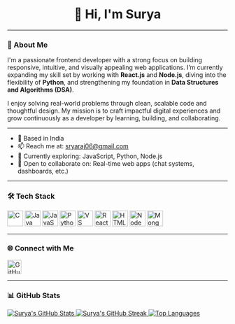 <h1 align="center">👋 Hi, I'm Surya</h1>

---

### 💼 About Me

I'm a passionate frontend developer with a strong focus on building responsive, intuitive, and visually appealing web applications. I’m currently expanding my skill set by working with <strong>React.js</strong> and <strong>Node.js</strong>, diving into the flexibility of <strong>Python</strong>, and strengthening my foundation in <strong>Data Structures and Algorithms (DSA)</strong>.

I enjoy solving real-world problems through clean, scalable code and thoughtful design. My mission is to craft impactful digital experiences and grow continuously as a developer by learning, building, and collaborating.

---

- 📍 Based in India  
- 📫 Reach me at: [sryaraj06@gmail.com](mailto:sryaraj06@gmail.com)  
- 🧠 Currently exploring: JavaScript, Python, Node.js  
- 🤝 Open to collaborate on: Real-time web apps (chat systems, dashboards, etc.)

---

### 🛠️ Tech Stack

<p align="left">
  <a href="https://docs.microsoft.com/en-us/cpp/?view=msvc-170" target="_blank"><img src="https://raw.githubusercontent.com/danielcranney/readme-generator/main/public/icons/skills/c-colored.svg" width="36" height="36" alt="C" /></a>
  <a href="https://www.oracle.com/java/" target="_blank"><img src="https://raw.githubusercontent.com/danielcranney/readme-generator/main/public/icons/skills/java-colored.svg" width="36" height="36" alt="Java" /></a>
  <a href="https://developer.mozilla.org/en-US/docs/Web/JavaScript" target="_blank"><img src="https://raw.githubusercontent.com/danielcranney/readme-generator/main/public/icons/skills/javascript-colored.svg" width="36" height="36" alt="JavaScript" /></a>
  <a href="https://www.python.org/" target="_blank"><img src="https://raw.githubusercontent.com/danielcranney/readme-generator/main/public/icons/skills/python-colored.svg" width="36" height="36" alt="Python" /></a>
  <a href="https://code.visualstudio.com/" target="_blank"><img src="https://raw.githubusercontent.com/danielcranney/readme-generator/main/public/icons/skills/visualstudiocode-colored.svg" width="36" height="36" alt="VS Code" /></a>
  <a href="https://reactjs.org/" target="_blank"><img src="https://raw.githubusercontent.com/danielcranney/readme-generator/main/public/icons/skills/react-colored.svg" width="36" height="36" alt="React" /></a>
  <a href="https://developer.mozilla.org/en-US/docs/Glossary/HTML5" target="_blank"><img src="https://raw.githubusercontent.com/danielcranney/readme-generator/main/public/icons/skills/html5-colored.svg" width="36" height="36" alt="HTML5" /></a>
  <a href="https://nodejs.org/en/" target="_blank"><img src="https://raw.githubusercontent.com/danielcranney/readme-generator/main/public/icons/skills/nodejs-colored.svg" width="36" height="36" alt="NodeJS" /></a>
  <a href="https://www.mongodb.com/" target="_blank"><img src="https://raw.githubusercontent.com/danielcranney/readme-generator/main/public/icons/skills/mongodb-colored.svg" width="36" height="36" alt="MongoDB" /></a>
</p>

---

### 🌐 Connect with Me

<p align="left">
  <a href="https://github.com/Srya06" target="_blank">
    <img src="https://raw.githubusercontent.com/danielcranney/readme-generator/main/public/icons/socials/github.svg" width="32" height="32" alt="GitHub" />
  </a>
</p>

---

### 📊 GitHub Stats

<a href="https://github.com/Srya06">
  <img src="https://github-readme-stats.vercel.app/api?username=Srya06&show_icons=true&count_private=true&title_color=0891b2&text_color=ffffff&icon_color=0891b2&bg_color=1c1917&hide_border=true" alt="Surya's GitHub Stats" />
</a>

<a href="https://github.com/Srya06">
  <img src="https://github-readme-streak-stats.herokuapp.com/?user=Srya06&stroke=ffffff&background=1c1917&ring=0891b2&fire=0891b2&currStreakNum=ffffff&currStreakLabel=0891b2&sideNums=ffffff&sideLabels=ffffff&dates=ffffff&hide_border=true" alt="Surya's GitHub Streak" />
</a>

<a href="https://github.com/Srya06">
  <img src="https://github-readme-stats.vercel.app/api/top-langs/?username=Srya06&langs_count=10&title_color=0891b2&text_color=ffffff&icon_color=0891b2&bg_color=1c1917&hide_border=true&locale=en&custom_title=Top%20Languages" alt="Top Languages" />
</a>
